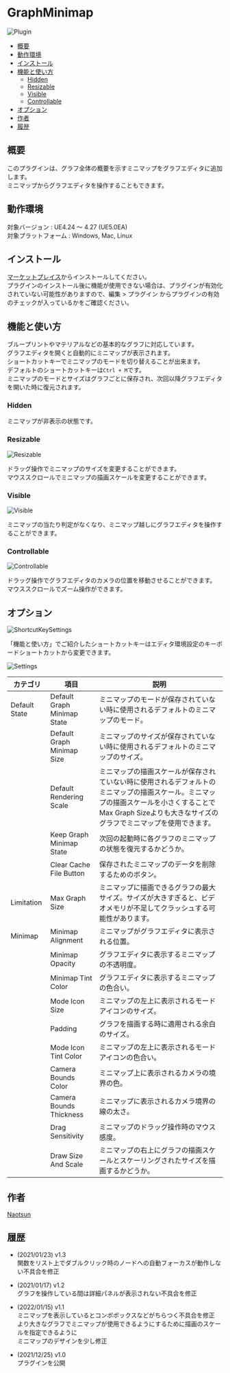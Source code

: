 # GraphMinimap

![Plugin](https://user-images.githubusercontent.com/51815450/147378061-05e7c9d0-488a-4e9c-bfdf-bb1966bb5fb1.PNG)

<!--ts-->
* [概要](#概要)
* [動作環境](#動作環境)
* [インストール](#インストール)
* [機能と使い方](#機能と使い方)
    * [Hidden](#hidden)
    * [Resizable](#resizable)
    * [Visible](#visible)
    * [Controllable](#controllable)
* [オプション](#オプション)
* [作者](#作者)
* [履歴](#履歴)
<!--te-->

## 概要

このプラグインは、グラフ全体の概要を示すミニマップをグラフエディタに追加します。  
ミニマップからグラフエディタを操作することもできます。

## 動作環境

対象バージョン : UE4.24 ～ 4.27 (UE5.0EA)    
対象プラットフォーム : Windows, Mac, Linux

## インストール

[マーケットプレイス](https://www.unrealengine.com/marketplace/ja/product/graph-minimap)からインストールしてください。  
プラグインのインストール後に機能が使用できない場合は、プラグインが有効化されていない可能性がありますので、編集 > プラグイン からプラグインの有効のチェックが入っているかをご確認ください。

## 機能と使い方

ブループリントやマテリアルなどの基本的なグラフに対応しています。  
グラフエディタを開くと自動的にミニマップが表示されます。  
ショートカットキーでミニマップのモードを切り替えることが出来ます。  
デフォルトのショートカットキーは```Ctrl + M```です。  
ミニマップのモードとサイズはグラフごとに保存され、次回以降グラフエディタを開いた時に復元されます。

### Hidden

ミニマップが非表示の状態です。

### Resizable

![Resizable](https://user-images.githubusercontent.com/51815450/147378312-897bc859-d8ae-4587-a393-a1ac4ccc471b.gif)

ドラッグ操作でミニマップのサイズを変更することができます。  
マウススクロールでミニマップの描画スケールを変更することができます。

### Visible

![Visible](https://user-images.githubusercontent.com/51815450/147378411-a44fcdc6-9bd5-44aa-8a09-5f1c0769f87f.gif)

ミニマップの当たり判定がなくなり、ミニマップ越しにグラフエディタを操作することができます。

### Controllable

![Controllable](https://user-images.githubusercontent.com/51815450/147378422-be90a3b0-a9bd-40a8-a6b5-f7a931d5dd2d.gif)

ドラッグ操作でグラフエディタのカメラの位置を移動させることができます。  
マウススクロールでズーム操作ができます。

## オプション

![ShortcutKeySettings](https://user-images.githubusercontent.com/51815450/147378158-5c75649f-88e6-4f6d-9af9-cf0ac07ef649.PNG)

「機能と使い方」でご紹介したショートカットキーはエディタ環境設定のキーボードショートカットから変更できます。

![Settings](https://user-images.githubusercontent.com/51815450/147378165-9eeb0cd2-9247-47cd-873c-dcf59eb57500.PNG)

|**カテゴリ**|**項目**|**説明**|
|---|---|---|
|Default State|Default Graph Minimap State|ミニマップのモードが保存されていない時に使用されるデフォルトのミニマップのモード。|
| |Default Graph Minimap Size|ミニマップのサイズが保存されていない時に使用されるデフォルトのミニマップのサイズ。|
| |Default Rendering Scale|ミニマップの描画スケールが保存されていない時に使用されるデフォルトのミニマップの描画スケール。ミニマップの描画スケールを小さくすることでMax Graph Sizeよりも大きなサイズのグラフでミニマップを使用できます。|
| |Keep Graph Minimap State|次回の起動時に各グラフのミニマップの状態を復元するかどうか。|
| |Clear Cache File Button|保存されたミニマップのデータを削除するためのボタン。|
|Limitation|Max Graph Size|ミニマップに描画できるグラフの最大サイズ。サイズが大きすぎると、ビデオメモリが不足してクラッシュする可能性があります。|
|Minimap|Minimap Alignment|ミニマップがグラフエディタに表示される位置。|
| |Minimap Opacity|グラフエディタに表示するミニマップの不透明度。|
| |Minimap Tint Color|グラフエディタに表示するミニマップの色合い。|
| |Mode Icon Size|ミニマップの左上に表示されるモードアイコンのサイズ。|
| |Padding|グラフを描画する時に適用される余白のサイズ。|
| |Mode Icon Tint Color|ミニマップの左上に表示されるモードアイコンの色合い。|
| |Camera Bounds Color|ミニマップ上に表示されるカメラの境界の色。|
| |Camera Bounds Thickness|ミニマップに表示されるカメラ境界の線の太さ。|
| |Drag Sensitivity|ミニマップのドラッグ操作時のマウス感度。|
| |Draw Size And Scale|ミニマップの右上にグラフの描画スケールとスケーリングされたサイズを描画するかどうか。|

## 作者

[Naotsun](https://twitter.com/Naotsun_UE)

## 履歴

- (2021/01/23) v1.3   
  関数をリスト上でダブルクリック時のノードへの自動フォーカスが動作しない不具合を修正

- (2021/01/17) v1.2   
  グラフを操作している間は詳細パネルが表示されない不具合を修正

- (2022/01/15) v1.1  
  ミニマップを表示しているとコンボボックスなどがちらつく不具合を修正  
  より大きなグラフでミニマップが使用できるようにするために描画のスケールを指定できるように  
  ミニマップのデザインを少し修正  

- (2021/12/25) v1.0   
  プラグインを公開